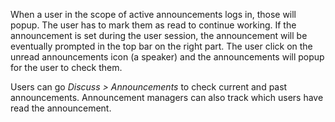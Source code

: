 When a user in the scope of active announcements logs in, those will
popup. The user has to mark them as read to continue working. If the
announcement is set during the user session, the announcement will be
eventually prompted in the top bar on the right part. The user click on
the unread announcements icon (a speaker) and the announcements will
popup for the user to check them.

Users can go *Discuss \> Announcements* to check current and past
announcements. Announcement managers can also track which users have
read the announcement.
